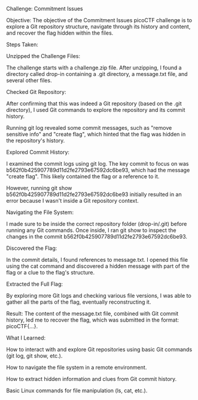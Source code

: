 Challenge: Commitment Issues

Objective:
The objective of the Commitment Issues picoCTF challenge is to explore a Git repository structure, navigate through its history and content, and recover the flag hidden within the files.

Steps Taken:

Unzipped the Challenge Files:

The challenge starts with a challenge.zip file. After unzipping, I found a directory called drop-in containing a .git directory, a message.txt file, and several other files.

Checked Git Repository:

After confirming that this was indeed a Git repository (based on the .git directory), I used Git commands to explore the repository and its commit history.

Running git log revealed some commit messages, such as "remove sensitive info" and "create flag", which hinted that the flag was hidden in the repository's history.

Explored Commit History:

I examined the commit logs using git log. The key commit to focus on was b562f0b425907789d11d2fe2793e67592dc6be93, which had the message "create flag". This likely contained the flag or a reference to it.

However, running git show b562f0b425907789d11d2fe2793e67592dc6be93 initially resulted in an error because I wasn't inside a Git repository context.

Navigating the File System:

I made sure to be inside the correct repository folder (drop-in/.git) before running any Git commands. Once inside, I ran git show to inspect the changes in the commit b562f0b425907789d11d2fe2793e67592dc6be93.

Discovered the Flag:

In the commit details, I found references to message.txt. I opened this file using the cat command and discovered a hidden message with part of the flag or a clue to the flag's structure.

Extracted the Full Flag:

By exploring more Git logs and checking various file versions, I was able to gather all the parts of the flag, eventually reconstructing it.

Result:
The content of the message.txt file, combined with Git commit history, led me to recover the flag, which was submitted in the format: picoCTF{...}.

What I Learned:

How to interact with and explore Git repositories using basic Git commands (git log, git show, etc.).

How to navigate the file system in a remote environment.

How to extract hidden information and clues from Git commit history.

Basic Linux commands for file manipulation (ls, cat, etc.).